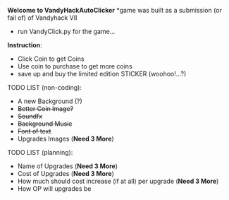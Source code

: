 **Welcome to VandyHackAutoClicker**
*game was built as a submission (or fail of) of Vandyhack VII

- run VandyClick.py for the game...

**Instruction**:
- Click Coin to get Coins
- Use coin to purchase to get more coins
- save up and buy the limited edition STICKER (woohoo!...?)






TODO LIST (non-coding):
- A new Background (?)
- ~~Better Coin Image?~~
- ~~Soundfx~~
- ~~Background Music~~
- ~~Font of text~~
- Upgrades Images (**Need 3 More**)

TODO LIST (planning):

- Name of Upgrades (**Need 3 More**)
- Cost of Upgrades (**Need 3 More**)
- How much should cost increase (if at all) per upgrade (**Need 3 More**)
- How OP will upgrades be
